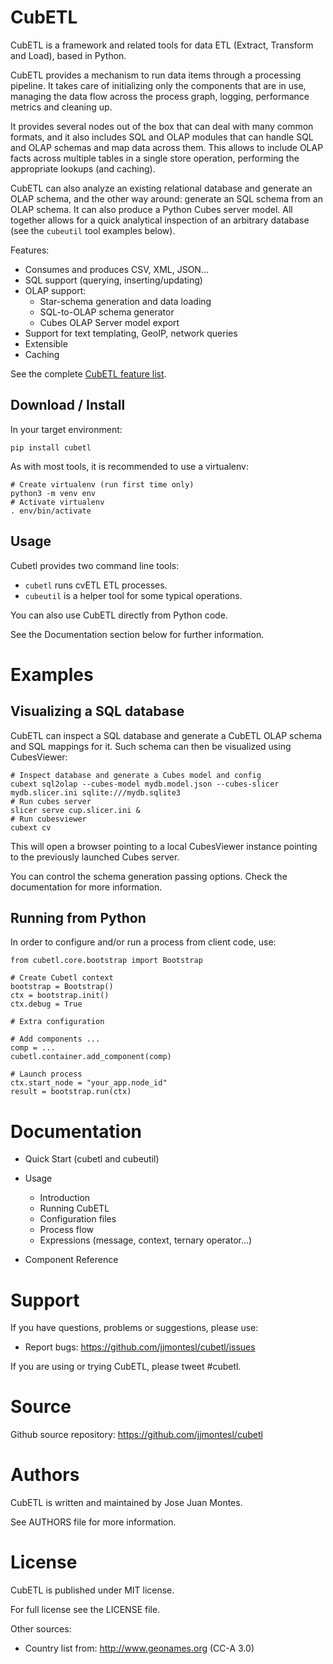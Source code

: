 CubETL
======

CubETL is a framework and related tools for data ETL (Extract, Transform and Load),
based in Python.

CubETL provides a mechanism to run data items through a processing pipeline. It takes care
of initializing only the components that are in use, managing the data flow across
the process graph, logging, performance metrics and cleaning up.

It provides several nodes out of the box that can deal with many common formats,
and it also includes SQL and OLAP modules that can handle SQL and OLAP schemas
and map data across them. This allows to include OLAP facts across multiple tables
in a single store operation, performing the appropriate lookups (and caching).

CubETL can also analyze an existing relational database and generate an OLAP schema, and
the other way around: generate an SQL schema from an OLAP schema. It can also produce
a Python Cubes server model. All together allows for a quick analytical inspection of an
arbitrary database (see the `cubeutil` tool examples below).

Features:

* Consumes and produces CSV, XML, JSON...
* SQL support (querying, inserting/updating)
* OLAP support:
  * Star-schema generation and data loading
  * SQL-to-OLAP schema generator
  * Cubes OLAP Server model export
* Support for text templating, GeoIP, network queries
* Extensible
* Caching

See the complete [CubETL feature list]().


Download / Install
------------------

In your target environment:

    pip install cubetl

As with most tools, it is recommended to use a virtualenv:

    # Create virtualenv (run first time only)
    python3 -m venv env
    # Activate virtualenv
    . env/bin/activate

Usage
-----

Cubetl provides two command line tools:

* `cubetl` runs cvETL ETL processes.
* `cubeutil` is a helper tool for some typical operations.

You can also use CubETL directly from Python code.

See the Documentation section below for further information.


Examples
========


Visualizing a SQL database
--------------------------

CubETL can inspect a SQL database and generate a CubETL OLAP schema and
SQL mappings for it. Such schema can then be visualized using CubesViewer:

    # Inspect database and generate a Cubes model and config
    cubext sql2olap --cubes-model mydb.model.json --cubes-slicer mydb.slicer.ini sqlite:///mydb.sqlite3
    # Run cubes server
    slicer serve cup.slicer.ini &
    # Run cubesviewer
    cubext cv

This will open a browser pointing to a local CubesViewer instance pointing to the previously
launched Cubes server.

You can control the schema generation passing options. Check the documentation for more information.


Running from Python
-------------------

In order to configure and/or run a process from client code, use:

    from cubetl.core.bootstrap import Bootstrap

    # Create Cubetl context
    bootstrap = Bootstrap()
    ctx = bootstrap.init()
    ctx.debug = True

    # Extra configuration

    # Add components ...
    comp = ...
    cubetl.container.add_component(comp)

    # Launch process
    ctx.start_node = "your_app.node_id"
    result = bootstrap.run(ctx)


Documentation
=============

* Quick Start (cubetl and cubeutil)

* Usage
  * Introduction
  * Running CubETL
  * Configuration files
  * Process flow
  * Expressions (message, context, ternary operator...)

* Component Reference


Support
=======

If you have questions, problems or suggestions, please use:

* Report bugs: https://github.com/jjmontesl/cubetl/issues

If you are using or trying CubETL, please tweet #cubetl.

Source
======

Github source repository: https://github.com/jjmontesl/cubetl

Authors
=======

CubETL is written and maintained by Jose Juan Montes.

See AUTHORS file for more information.

License
=======

CubETL is published under MIT license.

For full license see the LICENSE file.

Other sources:

* Country list from: http://www.geonames.org (CC-A 3.0)

